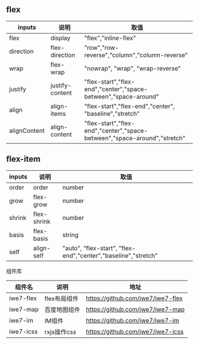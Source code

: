 ## flex

| inputs       | 说明              | 取值                                                                        |
|--------------|-----------------|---------------------------------------------------------------------------|
| flex         | display         | "flex","inline-flex"                                                      |
| direction    | flex-direction  | "row","row-reverse","column","column-reverse"                             |
| wrap         | flex-wrap       | "nowrap", "wrap", "wrap-reverse"                                          |
| justify      | justify-content | "flex-start","flex-end","center","space-between","space-around"           |
| align        | align-items     | "flex-start","flex-end","center", "baseline","stretch"                    |
| alignContent | align-content   | "flex-start","flex-end","center","space-between","space-around","stretch" |


## flex-item

| inputs | 说明          | 取值                                                             |
|--------|-------------|----------------------------------------------------------------|
| order  | order       | number                                                         |
| grow   | flex-grow   | number                                                         |
| shrink | flex-shrink | number                                                         |
| basis  | flex-basis  | string                                                         |
| self   | align-self  | "auto", "flex-start", "flex-end","center","baseline","stretch" |


组件库

| 组件名       | 说明        | 地址                                |
|-----------|-----------|-----------------------------------|
| iwe7-flex | flex布局组件  | https://github.com/iwe7/iwe7-flex |
| iwe7-map  | 百度地图组件    | https://github.com/iwe7/iwe7-map  |
| iwe7-im   | IM组件      | https://github.com/iwe7/iwe7-im   |
| iwe7-icss | rxjs操作css | https://github.com/iwe7/iwe7-icss |


